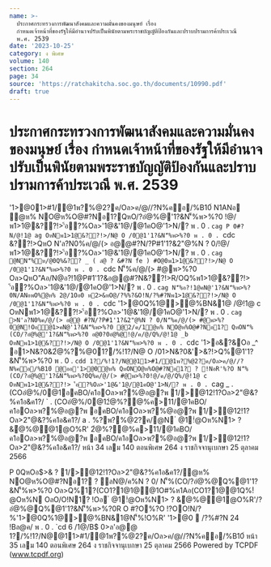 ```yaml
---
name: >-
  ประกาศกระทรวงการพัฒนาสังคมและความมั่นคงของมนุษย์ เรื่อง
  กำหนดเจ้าหน้าที่ของรัฐให้มีอำนาจปรับเป็นพินัยตามพระราชบัญญัติป้องกันและปราบปรามการค้าประเวณี
  พ.ศ. 2539
date: '2023-10-25'
category: ง พิเศษ
volume: 140
section: 264
page: 34
source: 'https://ratchakitcha.soc.go.th/documents/10990.pdf'
draft: true
---
```


# ประกาศกระทรวงการพัฒนาสังคมและความมั่นคงของมนุษย์ เรื่อง กำหนดเจ้าหน้าที่ของรัฐให้มีอำนาจปรับเป็นพินัยตามพระราชบัญญัติป้องกันและปราบปรามการค้าประเวณี พ.ศ. 2539

'1>@01>#1/@1พ?%@2?ค/Oล>ค/@//?N%คอ/%B10์ N1ANอ ํ@ห% NO@ห%O@#?Nอ1?QหO/?อํ@%@'1?&N'็%พ>%?0 !@/พ1>1@&??!>'้อ?%Oล>'1@&'1@/@1คO@'1>N/? พ . 0 . `cag P 0#?N/@!1@ ag OหNพ1>1@&??!>/N@ O /0@1'1?&N'็%พ>%?0 พ . 0 . `cdc &??!>QหO N'ล?N0%ค/@/(> อ@@#?N/?P#1'1?&2"@%N ? 0/!@/พ1>1@&??!>'้อ?%Oล>'1@&'1@/@1คO@'1>N/? พ . 0 . `cag @NN'็%ห/@0Q%&?? _ ( ลํ@ ? &#?N fe ) #O@0พ1>1@&??!>/N@ O /0@1'1?&N'็%พ>%?0 พ . 0 . `cdc N'็%ค/@/(> #@พ>%?0 Oล>QหO"Aอ/N@อ?!1@P#1'1?&อ@@#?N&??!>R/OQ%พ1>1@&??!> '้อ?%Oล>'1@&'1@/@1คO@'1>N/? พ . 0 . `cag N'็%อ?!1@คN@'1?&N'็%พ>%?0N/ANอพO%ํ@ห% 2@/1Oอ0 ห2>&หO@/?%%?&O!N/?%#?Nพ1>1@&??!>/N@ O /0@1'1?&N'็%พ>%?0 พ . 0 . `cdc '1>@0Q%1@>@%BN&1@ /@!1@ c OหNพ1>1@&??!>'้อ?%Oล>'1@&'1@/@1คO@'1>N/? พ . 0 . `cag >N'ล?N0%ค/@/(> อ@@ #?N/?P#1'1?&2"@%N ? 0/N'็%ค/@/(> #@พ>%?0@N!Oอํ@1>คN@'1?&N'็%พ>%?0 @2/ค/1ํ@ห% NO@ห%O@#?Nอ1? QหON'็%(CO/?อํ@%@'1?&N'็%พ>%?0 อ@0?0อํ@%@!@/ค/@/Q%/@!1@ _b OหNพ1>1@&??!>/N@ O /0@1'1?&N'็%พ>%?0 พ . 0 . `cdc '1>อ&?&Oอ _^ อ1>N&?0&2ํ@%?%@01?/%!1?/N@ O /01>N&?0&'>&?!>Q%@1'1?&N'็%พ>%?0 พ . 0 . `cdd 1?/%!1?/N@@11>#1/@1พ?%@2?ค/Oล>ค/@//?N%คอ/%B10์ @ออ'1>@0ํ@ห% QหONO@ห%O@#?Nอ1? ? !NอR'%?O N'็%(CO/?อํ@%@'1?&N'็%พ>%?0Q%ค/@/(> #@พ>%?0!@/ค/@/Q%/@!1@ c OหNพ1>1@&??!> '้อ?%Oล>'1@&'1@/@1คO@'1>N/? พ . 0 . `cag _ . (COอํ@%/0@1อคBO/ค1อOล>พ?%@อ@?พ 1/>@12!1?Oล>2"@&?%ค1อ&ค1?/ ` . (COอํ@%/0@12ํ@%?@%ค>11/@1คBO/ค1อOล>พ?%@อ@?พ อคBO/ค1อOล>พ?%@อ@?พ 1/>@12!1?Oล>2"@&?%ค1อ&ค1?/ a . %?พ?%@2?ค/@N ํ @1!ํ@Oห%N1> ? &ํ@%@@1@O%R' 2ํ@%?@%ค>11/@1คBO/ค1อOล>พ?%@อ@?พ อคBO/ค1อOล>พ?%@อ@?พ 1/>@12!1?Oล>2"@&?%ค1อ&ค1?/ หน้า 34 เลม 140 ตอนพิเศษ 264 ง ราชกิจจานุเบกษา 25 ตุลาคม 2566

P 0QหOอ$>& ? 1/>@12!1?Oล>2"@&?%ค1อ&ค1?/ํ@ห% NO@ห%O@#?Nอ1? ? ลN@/ค%N ? 0/ N'็%(CO/?อํ@%@Q%@1'1?&N'็%พ>%?0 Oล>Q%1?(CO1?1@1@@1O#%ห1Aอ(CO1?1@@1Q%!ํ@Oห%N OลO/O!N1? !Oอ ํ @1!ํ@Oห%N1> ? &ํ@%@@1@O%R'/?อํ@%@Q%@1'1?&N'็%พ>%?0R O #?O%?O !?OO!N/?%'1>@0Q%1@>@%BN&1@N'็%!O%R' '1>@0  /?%#?N 24 !Bล@ค/ พ . 0 . `cd 6 /1@/B$ 0>ล'อ@@ 1?/%!1?/N@@11>#1/@1พ?%@2?ค/Oล>ค/@//?N%คอ/%B10์ หน้า 35 เลม 140 ตอนพิเศษ 264 ง ราชกิจจานุเบกษา 25 ตุลาคม 2566 Powered by TCPDF (www.tcpdf.org)
